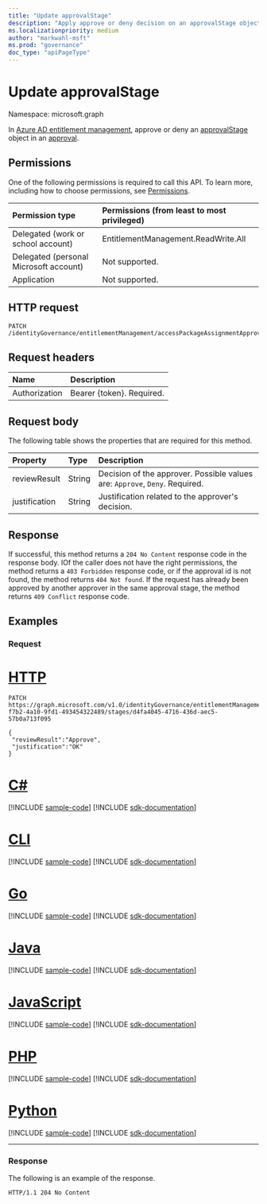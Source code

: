 ```yaml
---
title: "Update approvalStage"
description: "Apply approve or deny decision on an approvalStage object."
ms.localizationpriority: medium
author: "markwahl-msft"
ms.prod: "governance"
doc_type: "apiPageType"
---
```


# Update approvalStage

Namespace: microsoft.graph

In [Azure AD entitlement management](../resources/entitlementmanagement-overview.md), approve or deny an [approvalStage](../resources/approvalstage.md) object in an [approval](../resources/approval.md).

## Permissions

One of the following permissions is required to call this API. To learn more, including how to choose permissions, see [Permissions](/graph/permissions-reference).

| Permission type                        | Permissions (from least to most privileged) |
|:---------------------------------------|:--------------------------------------------|
| Delegated (work or school account)     | EntitlementManagement.ReadWrite.All |
| Delegated (personal Microsoft account) | Not supported. |
| Application                            | Not supported. |

## HTTP request

<!-- { "blockType": "ignored" } -->

```http
PATCH /identityGovernance/entitlementManagement/accessPackageAssignmentApprovals/{accessPackageAssignmentRequestId}/stages/{approvalStageId}
```

## Request headers

| Name      |Description|
|:----------|:----------|
| Authorization | Bearer \{token\}. Required. |

## Request body

The following table shows the properties that are required for this method.

| Property       | Type    |Description|
|:---------------|:--------|:----------|
| reviewResult | String | Decision of the approver. Possible values are: `Approve`, `Deny`. Required.|
| justification | String | Justification related to the approver's decision. |


## Response

If successful, this method returns a `204 No Content` response code in the response body. IOf the caller does not have the right permissions, the method returns a `403 Forbidden` response code, or if the approval id is not found, the method returns `404 Not found`. If the request has already been approved by another approver in the same approval stage, the method returns `409 Conflict` response code.

## Examples

### Request


# [HTTP](#tab/http)
<!-- {
  "blockType": "request",
  "name": "patch_approvalstage"
}
-->
``` http
PATCH https://graph.microsoft.com/v1.0/identityGovernance/entitlementManagement/accessPackageAssignmentApprovals/abd306ef-f7b2-4a10-9fd1-493454322489/stages/d4fa4045-4716-436d-aec5-57b0a713f095

{
 "reviewResult":"Approve",
 "justification":"OK"
}
```

# [C#](#tab/csharp)
[!INCLUDE [sample-code](../includes/snippets/csharp/patch-approvalstage-csharp-snippets.md)]
[!INCLUDE [sdk-documentation](../includes/snippets/snippets-sdk-documentation-link.md)]

# [CLI](#tab/cli)
[!INCLUDE [sample-code](../includes/snippets/cli/patch-approvalstage-cli-snippets.md)]
[!INCLUDE [sdk-documentation](../includes/snippets/snippets-sdk-documentation-link.md)]

# [Go](#tab/go)
[!INCLUDE [sample-code](../includes/snippets/go/patch-approvalstage-go-snippets.md)]
[!INCLUDE [sdk-documentation](../includes/snippets/snippets-sdk-documentation-link.md)]

# [Java](#tab/java)
[!INCLUDE [sample-code](../includes/snippets/java/patch-approvalstage-java-snippets.md)]
[!INCLUDE [sdk-documentation](../includes/snippets/snippets-sdk-documentation-link.md)]

# [JavaScript](#tab/javascript)
[!INCLUDE [sample-code](../includes/snippets/javascript/patch-approvalstage-javascript-snippets.md)]
[!INCLUDE [sdk-documentation](../includes/snippets/snippets-sdk-documentation-link.md)]

# [PHP](#tab/php)
[!INCLUDE [sample-code](../includes/snippets/php/patch-approvalstage-php-snippets.md)]
[!INCLUDE [sdk-documentation](../includes/snippets/snippets-sdk-documentation-link.md)]

# [Python](#tab/python)
[!INCLUDE [sample-code](../includes/snippets/python/patch-approvalstage-python-snippets.md)]
[!INCLUDE [sdk-documentation](../includes/snippets/snippets-sdk-documentation-link.md)]

---

### Response

The following is an example of the response.

<!-- {
  "blockType": "response",
  "truncated": true
} -->

```http
HTTP/1.1 204 No Content
```

<!-- uuid: 16cd6b66-4b1a-43a1-adaf-3a886856ed98
2021-02-12 14:57:30 UTC -->
<!-- {
  "type": "#page.annotation",
  "description": "patch approvalStage",
  "keywords": "",
  "section": "documentation",
  "tocPath": ""
}-->
